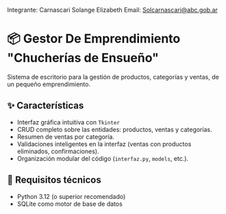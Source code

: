 Integrante: Carnascari Solange Elizabeth
Email: Solcarnascari@abc.gob.ar

# 📦 Gestor De Emprendimiento "Chucherías de Ensueño"

Sistema de escritorio para la gestión de productos, categorías y ventas, de un pequeño emprendimiento. 

## ✨ Características
- Interfaz gráfica intuitiva con `Tkinter`
- CRUD completo sobre las entidades: productos, ventas y categorías.
- Resumen de ventas por categoría.
- Validaciones inteligentes en la interfaz (ventas con productos eliminados, confirmaciones).
- Organización modular del código (`interfaz.py`, `models`, etc.).

## 🧰 Requisitos técnicos
- Python 3.12 (o superior recomendado)
- SQLite como motor de base de datos

